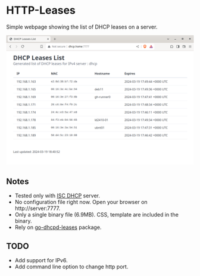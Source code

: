 
# HTTP-Leases

Simple webpage showing the list of DHCP leases on a server.

 ![HTTP-Leases](./screenshots/00.png)

## Notes
 - Tested only with [ISC DHCP](https://www.isc.org/dhcp/) server.
 - No configuration file right now. Open your browser on http://server:7777.
 - Only a single binary file (6.9MB). CSS, template are included in the binary.
 - Rely on [go-dhcpd-leases](github.com/npotts/go-dhcpd-leases) package.

## TODO
 - Add support for IPv6.
 - Add command line option to change http port.


